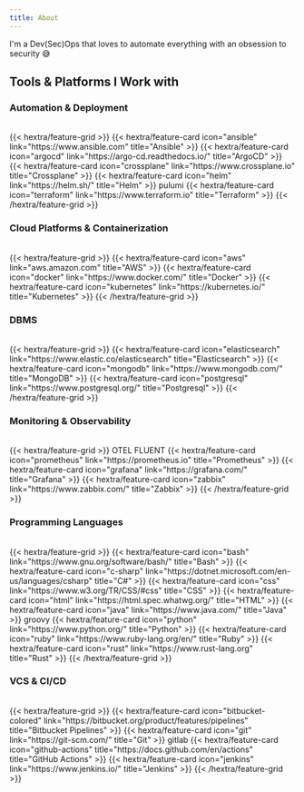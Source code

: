 ```yaml
---
title: About
---
```


I'm a Dev(Sec)Ops that loves to automate everything with an obsession to security 😅

## Tools & Platforms I Work with 
### Automation & Deployment 
<br />
{{< hextra/feature-grid >}}
{{< hextra/feature-card icon="ansible" link="https://www.ansible.com" title="Ansible" >}}
{{< hextra/feature-card icon="argocd" link="https://argo-cd.readthedocs.io/" title="ArgoCD" >}}
{{< hextra/feature-card icon="crossplane" link="https://www.crossplane.io" title="Crossplane" >}}
{{< hextra/feature-card icon="helm" link="https://helm.sh/" title="Helm" >}}
pulumi
{{< hextra/feature-card icon="terraform" link="https://www.terraform.io" title="Terraform" >}}
{{< /hextra/feature-grid >}}

### Cloud Platforms & Containerization 
<br />
{{< hextra/feature-grid >}}
{{< hextra/feature-card icon="aws" link="aws.amazon.com" title="AWS" >}}
{{< hextra/feature-card icon="docker" link="https://www.docker.com/" title="Docker" >}}
{{< hextra/feature-card icon="kubernetes" link="https://kubernetes.io/" title="Kubernetes" >}}
{{< /hextra/feature-grid >}}

### DBMS 
<br />
{{< hextra/feature-grid >}}
{{< hextra/feature-card icon="elasticsearch" link="https://www.elastic.co/elasticsearch" title="Elasticsearch" >}}
{{< hextra/feature-card icon="mongodb" link="https://www.mongodb.com/" title="MongoDB" >}}
{{< hextra/feature-card icon="postgresql" link="https://www.postgresql.org/" title="Postgresql" >}}
{{< /hextra/feature-grid >}}

### Monitoring & Observability 
<br />
{{< hextra/feature-grid >}}
OTEL 
FLUENT
{{< hextra/feature-card icon="prometheus" link="https://prometheus.io" title="Prometheus" >}}
{{< hextra/feature-card icon="grafana" link="https://grafana.com/" title="Grafana" >}}
{{< hextra/feature-card icon="zabbix" link="https://www.zabbix.com/" title="Zabbix" >}}
{{< /hextra/feature-grid >}}

### Programming Languages 
<br />
{{< hextra/feature-grid >}}
{{< hextra/feature-card icon="bash" link="https://www.gnu.org/software/bash/" title="Bash" >}}
{{< hextra/feature-card icon="c-sharp" link="https://dotnet.microsoft.com/en-us/languages/csharp" title="C#" >}}
{{< hextra/feature-card icon="css" link="https://www.w3.org/TR/CSS/#css" title="CSS" >}}
{{< hextra/feature-card icon="html" link="https://html.spec.whatwg.org/" title="HTML" >}}
{{< hextra/feature-card icon="java" link="https://www.java.com/" title="Java" >}}
groovy
{{< hextra/feature-card icon="python" link="https://www.python.org/" title="Python" >}}
{{< hextra/feature-card icon="ruby" link="https://www.ruby-lang.org/en/" title="Ruby" >}}
{{< hextra/feature-card icon="rust" link="https://www.rust-lang.org" title="Rust" >}}
{{< /hextra/feature-grid >}}

### VCS & CI/CD
<br />
{{< hextra/feature-grid >}}
{{< hextra/feature-card icon="bitbucket-colored" link="https://bitbucket.org/product/features/pipelines" title="Bitbucket Pipelines" >}}
{{< hextra/feature-card icon="git" link="https://git-scm.com/" title="Git" >}}
gitlab
{{< hextra/feature-card icon="github-actions" title="https://docs.github.com/en/actions" title="GitHub Actions" >}}
{{< hextra/feature-card icon="jenkins" link="https://www.jenkins.io/" title="Jenkins" >}}
{{< /hextra/feature-grid >}}
